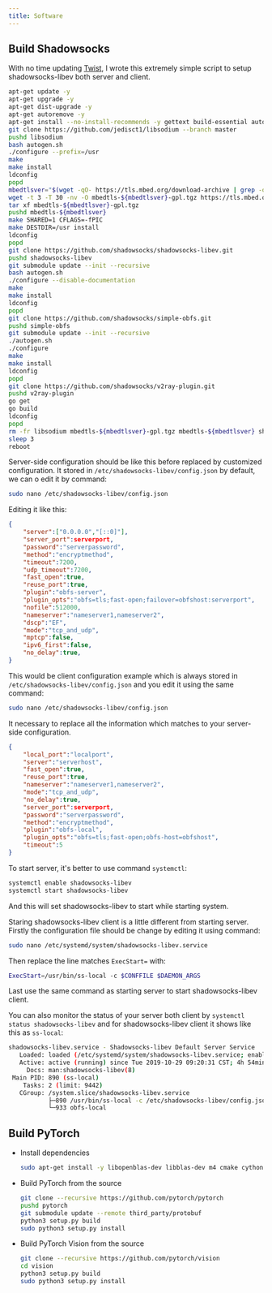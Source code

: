 ```yaml
---
title: Software
---
```


## Build Shadowsocks

With no time updating [Twist](https://unbinilium.github.io/Twist), I wrote this extremely simple script to setup shadowsocks-libev both server and client.

```bash
apt-get update -y
apt-get upgrade -y
apt-get dist-upgrade -y
apt-get autoremove -y
apt-get install --no-install-recommends -y gettext build-essential autoconf libtool libpcre3-dev asciidoc xmlto libev-dev libc-ares-dev automake golang golang-go fail2ban apache2 unzip git
git clone https://github.com/jedisct1/libsodium --branch master
pushd libsodium
bash autogen.sh
./configure --prefix=/usr
make
make install
ldconfig
popd
mbedtlsver="$(wget -qO- https://tls.mbed.org/download-archive | grep -oE '[0-9]+\.[0-9]+\.[0-9]+' | cut -d'.' -f1,2,3 | sort -V | tail -1)"
wget -t 3 -T 30 -nv -O mbedtls-${mbedtlsver}-gpl.tgz https://tls.mbed.org/download/mbedtls-${mbedtlsver}-gpl.tgz
tar xf mbedtls-${mbedtlsver}-gpl.tgz
pushd mbedtls-${mbedtlsver}
make SHARED=1 CFLAGS=-fPIC
make DESTDIR=/usr install
ldconfig
popd
git clone https://github.com/shadowsocks/shadowsocks-libev.git
pushd shadowsocks-libev
git submodule update --init --recursive
bash autogen.sh
./configure --disable-documentation
make
make install
ldconfig
popd
git clone https://github.com/shadowsocks/simple-obfs.git
pushd simple-obfs
git submodule update --init --recursive
./autogen.sh
./configure
make
make install
ldconfig
popd
git clone https://github.com/shadowsocks/v2ray-plugin.git
pushd v2ray-plugin
go get
go build
ldconfig
popd
rm -fr libsodium mbedtls-${mbedtlsver}-gpl.tgz mbedtls-${mbedtlsver} shadowsocks-libev simple-obfs v2ray-plugin
sleep 3
reboot
```

Server-side configuration should be like this before replaced by customized configuration. It stored in `/etc/shadowsocks-libev/config.json` by default, we can o edit it by command:

```bash
sudo nano /etc/shadowsocks-libev/config.json
```

Editing it like this:

```json
{
    "server":["0.0.0.0","[::0]"],
    "server_port":serverport,
    "password":"serverpassword",
    "method":"encryptmethod",
    "timeout":7200,
    "udp_timeout":7200,
    "fast_open":true,
    "reuse_port":true,
    "plugin":"obfs-server",
    "plugin_opts":"obfs=tls;fast-open;failover=obfshost:serverport",
    "nofile":512000,
    "nameserver":"nameserver1,nameserver2",
    "dscp":"EF",
    "mode":"tcp_and_udp",
    "mptcp":false,
    "ipv6_first":false,
    "no_delay":true,
}
```

This would be client configuration example which is always stored in `/etc/shadowsocks-libev/config.json` and you edit it using the same command:

```bash
sudo nano /etc/shadowsocks-libev/config.json
```

It necessary to replace all the information which matches to your server-side configuration.

```json
{
    "local_port":"localport",
    "server":"serverhost",
    "fast_open":true,
    "reuse_port":true,
    "nameserver":"nameserver1,nameserver2",
    "mode":"tcp_and_udp",
    "no_delay":true,
    "server_port":serverport,
    "password":"serverpassword",
    "method":"encryptmethod",
    "plugin":"obfs-local",
    "plugin_opts":"obfs=tls;fast-open;obfs-host=obfshost",
    "timeout":5
}
```

To start server, it's better to use command `systemctl`:

```bash
systemctl enable shadowsocks-libev
systemctl start shadowsocks-libev
```

And this will set shadowsocks-libev to start while starting system.

Staring shadowsocks-libev client is a little different from starting server. Firstly the configuration file should be change by editing it using command:

```bash
sudo nano /etc/systemd/system/shadowsocks-libev.service
```

Then replace the line matches `ExecStart=` with:

```bash
ExecStart=/usr/bin/ss-local -c $CONFFILE $DAEMON_ARGS
```

Last use the same command as starting server to start shadowsocks-libev client.

You can also monitor the status of your server both client by `systemctl status shadowsocks-libev` and for shadowsocks-libev client it shows like this as `ss-local`:

```bash
shadowsocks-libev.service - Shadowsocks-libev Default Server Service
   Loaded: loaded (/etc/systemd/system/shadowsocks-libev.service; enabled; vendor preset: enabled)
   Active: active (running) since Tue 2019-10-29 09:20:31 CST; 4h 54min ago
     Docs: man:shadowsocks-libev(8)
 Main PID: 890 (ss-local)
    Tasks: 2 (limit: 9442)
   CGroup: /system.slice/shadowsocks-libev.service
           ├─890 /usr/bin/ss-local -c /etc/shadowsocks-libev/config.json -u
           └─933 obfs-local
```


## Build PyTorch

* Install dependencies

  ```bash
  sudo apt-get install -y libopenblas-dev libblas-dev m4 cmake cython python3-dev python3-yaml python3-setuptools libavutil-dev libavcodec-dev libavformat-dev libswscale-dev
  ```

* Build PyTorch from the source

  ```bash
  git clone --recursive https://github.com/pytorch/pytorch
  pushd pytorch
  git submodule update --remote third_party/protobuf
  python3 setup.py build
  sudo python3 setup.py install
  ```

* Build PyTorch Vision from the source

  ```bash
  git clone --recursive https://github.com/pytorch/vision
  cd vision
  python3 setup.py build
  sudo python3 setup.py install
  ```
  